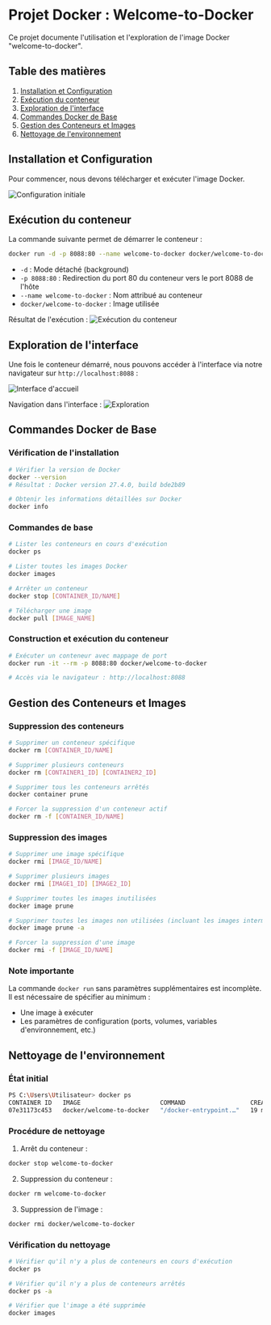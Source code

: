 # Projet Docker : Welcome-to-Docker

Ce projet documente l'utilisation et l'exploration de l'image Docker "welcome-to-docker".

## Table des matières

1. [Installation et Configuration](#installation-et-configuration)
2. [Exécution du conteneur](#exécution-du-conteneur)
3. [Exploration de l'interface](#exploration-de-linterface)
4. [Commandes Docker de Base](#commandes-docker-de-base)
5. [Gestion des Conteneurs et Images](#gestion-des-conteneurs-et-images)
6. [Nettoyage de l'environnement](#nettoyage-de-lenvironnement)

## Installation et Configuration

Pour commencer, nous devons télécharger et exécuter l'image Docker.

![Configuration initiale](./images/Capture%20d'écran%202.png)

## Exécution du conteneur

La commande suivante permet de démarrer le conteneur :

```bash
docker run -d -p 8088:80 --name welcome-to-docker docker/welcome-to-docker
```

- `-d` : Mode détaché (background)
- `-p 8088:80` : Redirection du port 80 du conteneur vers le port 8088 de l'hôte
- `--name welcome-to-docker` : Nom attribué au conteneur
- `docker/welcome-to-docker` : Image utilisée

Résultat de l'exécution :
![Exécution du conteneur](./images/Capture%20d'écran%203.png)

## Exploration de l'interface

Une fois le conteneur démarré, nous pouvons accéder à l'interface via notre navigateur sur `http://localhost:8088` :

![Interface d'accueil](./images/Capture%20d'écran%204.png)

Navigation dans l'interface :
![Exploration](./images/Capture%20d'écran%205.png)

## Commandes Docker de Base

### Vérification de l'installation

```bash
# Vérifier la version de Docker
docker --version
# Résultat : Docker version 27.4.0, build bde2b89

# Obtenir les informations détaillées sur Docker
docker info
```

### Commandes de base

```bash
# Lister les conteneurs en cours d'exécution
docker ps

# Lister toutes les images Docker
docker images

# Arrêter un conteneur
docker stop [CONTAINER_ID/NAME]

# Télécharger une image
docker pull [IMAGE_NAME]
```

### Construction et exécution du conteneur

```bash
# Exécuter un conteneur avec mappage de port
docker run -it --rm -p 8088:80 docker/welcome-to-docker

# Accès via le navigateur : http://localhost:8088
```

## Gestion des Conteneurs et Images

### Suppression des conteneurs

```bash
# Supprimer un conteneur spécifique
docker rm [CONTAINER_ID/NAME]

# Supprimer plusieurs conteneurs
docker rm [CONTAINER1_ID] [CONTAINER2_ID]

# Supprimer tous les conteneurs arrêtés
docker container prune

# Forcer la suppression d'un conteneur actif
docker rm -f [CONTAINER_ID/NAME]
```

### Suppression des images

```bash
# Supprimer une image spécifique
docker rmi [IMAGE_ID/NAME]

# Supprimer plusieurs images
docker rmi [IMAGE1_ID] [IMAGE2_ID]

# Supprimer toutes les images inutilisées
docker image prune

# Supprimer toutes les images non utilisées (incluant les images intermédiaires)
docker image prune -a

# Forcer la suppression d'une image
docker rmi -f [IMAGE_ID/NAME]
```

### Note importante
La commande `docker run` sans paramètres supplémentaires est incomplète. Il est nécessaire de spécifier au minimum :
- Une image à exécuter
- Les paramètres de configuration (ports, volumes, variables d'environnement, etc.) 

## Nettoyage de l'environnement

### État initial
```bash
PS C:\Users\Utilisateur> docker ps
CONTAINER ID   IMAGE                      COMMAND                  CREATED          STATUS          PORTS                  NAMES
07e31173c453   docker/welcome-to-docker   "/docker-entrypoint.…"   19 minutes ago   Up 19 minutes   0.0.0.0:8088->80/tcp   welcome-to-docker
```

### Procédure de nettoyage

1. Arrêt du conteneur :
```bash
docker stop welcome-to-docker
```

2. Suppression du conteneur :
```bash
docker rm welcome-to-docker
```

3. Suppression de l'image :
```bash
docker rmi docker/welcome-to-docker
```

### Vérification du nettoyage
```bash
# Vérifier qu'il n'y a plus de conteneurs en cours d'exécution
docker ps

# Vérifier qu'il n'y a plus de conteneurs arrêtés
docker ps -a

# Vérifier que l'image a été supprimée
docker images
``` 